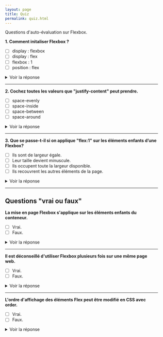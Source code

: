 ```yaml
---
layout: page
title: Quiz
permalink: quiz.html
---
```


Questions d'auto-évaluation sur Flexbox.

**1. Comment initaliser Flexbox ?**

- [ ] display : flexbox
- [ ] display : flex
- [ ] flexbox : 1
- [ ] position : flex

<details>
  <summary>Voir la réponse</summary>
  <p><code>display : flex</code> permet d'initialiser Flexbox.</p>
</details>

---

**2. Cochez toutes les valeurs que "justify-content" peut prendre.**

- [ ] space-evenly
- [ ] space-inside
- [ ] space-between
- [ ] space-around

<details>
  <summary>Voir la réponse</summary>
  <p>Les trois valeurs d'espacement possibles sont:<br> 
  <code>space-between</code>, <code>space-around</code>, <code>space-evenly</code>. Voir <a href="proprietes.html">propriétés</a>.</p>
  <p>La valeur <code>space-inside</code> n'existe pas.</p>
</details>

---

**3. Que se passe-t-il si on applique "flex:1" sur les éléments enfants d’une Flexbox?**

- [ ] Ils sont de largeur égale.
- [ ] Leur taille devient minuscule.
- [ ] Ils occupent toute la largeur disponible.
- [ ] Ils recouvrent les autres éléments de la page.

<details>
  <summary>Voir la réponse</summary>
  <p>1 et 3 sont justes.</p>
  <p>Leur largeur sera égale, et remplira l'espace disponible. Voir <a href="methode-simple.html">méthode simple</a>.</p>
</details>

---

## Questions "vrai ou faux"

**La mise en page Flexbox s'applique sur les éléments enfants du conteneur.**

- [ ] Vrai.
- [ ] Faux.

<details>
  <summary>Voir la réponse</summary>
  <p>Vrai.</p>
</details>

---

**Il est déconseillé d'utiliser Flexbox plusieurs fois sur une même page web.**

- [ ] Vrai.
- [ ] Faux.

<details>
  <summary>Voir la réponse</summary>
  <p>Faux. Il n'y a aucun problème à l'utiliser plusieurs fois sur une page.</p>
</details>

---

**L'ordre d'affichage des éléments Flex peut être modifié en CSS avec order.**

- [ ] Vrai.
- [ ] Faux.

<details>
  <summary>Voir la réponse</summary>
  <p>Vrai.</p>
</details>